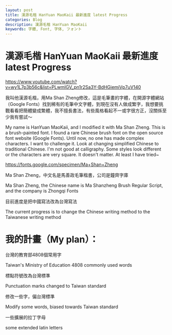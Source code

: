 ```yaml
---
layout: post
title: 漢源毛楷 HanYuan MaoKaii 最新進度 latest Progress
categories: Blog
description: 漢源毛楷 HanYuan MaoKaii
keywords: 字體, Font, 字体, フォント
---
```


# 漢源毛楷 HanYuan MaoKaii 最新進度 latest Progress

https://www.youtube.com/watch?v=wy1L7p3b56c&list=PLwmlGV_pn1r2Sa3Y-BdHGiemiVp7uV140

我叫他漢源毛楷，用Ma Shan Zheng修改，這是毛筆畫的字體，在開源字體網站（Google Fonts）找到稀有的毛筆中文字體，到現在沒有人做成繁字，我想要挑戰看看把簡體變成繁體，我不擅長書法，有些風格看起不一或字很方正，沒關係至少我有嘗試～

My name is HanYuan MaoKaii, and I modified it with Ma Shan Zheng. This is a brush-painted font. I found a rare Chinese brush font on the open source font website (Google Fonts). Until now, no one has made complex characters. I want to challenge it. Look at changing simplified Chinese to traditional Chinese. I'm not good at calligraphy. Some styles look different or the characters are very square. It doesn't matter. At least I have tried~

https://fonts.google.com/specimen/Ma+Shan+Zheng

Ma Shan Zheng，中文名是馬善政毛筆楷書，公司是鐘齊字庫

Ma Shan Zheng, the Chinese name is Ma Shanzheng Brush Regular Script, and the company is Zhongqi Fonts

目前進度是把中國寫法改為台灣寫法

The current progress is to change the Chinese writing method to the Taiwanese writing method

# 我的計畫（My plan）：

台灣的教育部4808個常用字

Taiwan's Ministry of Education 4808 commonly used words

標點符號改為台灣標準

Punctuation marks changed to Taiwan standard

修改一些字，偏台灣標準

Modify some words, biased towards Taiwan standard

一些擴展的拉丁字母

some extended latin letters
